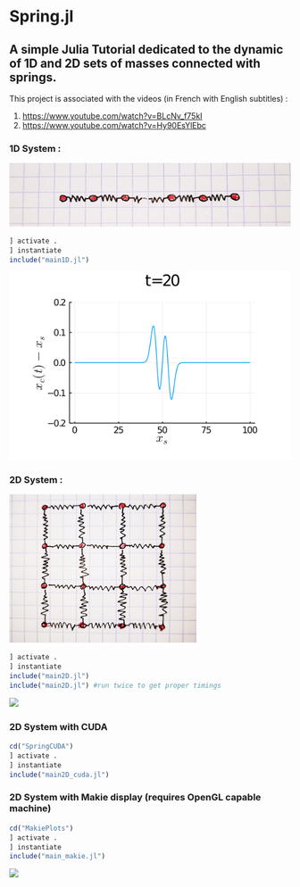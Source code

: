 # Spring.jl
## A simple Julia Tutorial dedicated to the dynamic of 1D and 2D sets of masses connected with springs.

This project is associated with the videos (in French with English subtitles) :

1. https://www.youtube.com/watch?v=BLcNv_f75kI
2. https://www.youtube.com/watch?v=Hy90EsYlEbc

### 1D System :

![](images/s1d.png)


```julia
] activate .
] instantiate
include("main1D.jl")
```

![](images/spring1D.gif)

### 2D System :


![](images/s2d.png)


```julia
] activate .
] instantiate
include("main2D.jl")
include("main2D.jl") #run twice to get proper timings
```

![](images/spring2dplots.gif)

### 2D System with CUDA
```julia
cd("SpringCUDA")
] activate .
] instantiate
include("main2D_cuda.jl")
```


### 2D System with Makie display (requires OpenGL capable machine)

```julia
cd("MakiePlots")
] activate .
] instantiate
include("main_makie.jl")
```
![](images/output.gif)


